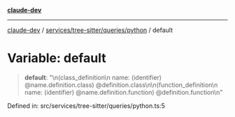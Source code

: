 [**claude-dev**](../../../../../README.md)

***

[claude-dev](../../../../../README.md) / [services/tree-sitter/queries/python](../README.md) / default

# Variable: default

> **default**: "\n(class\_definition\n  name: (identifier) @name.definition.class) @definition.class\n\n(function\_definition\n  name: (identifier) @name.definition.function) @definition.function\n"

Defined in: src/services/tree-sitter/queries/python.ts:5
